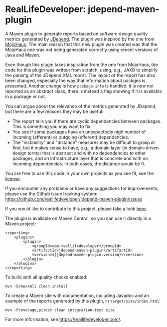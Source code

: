 RealLifeDeveloper: jdepend-maven-plugin
=======================================

A Maven plugin to generate reports based on software design quality metrics generated by
[JDepend](https://github.com/reallifedeveloper/jdepend). The plugin was inspired by the one from
[MojoHaus](https://www.mojohaus.org/jdepend-maven-plugin/). The main reason that this new plugin was created was that the MojoHaus one
was not being generated correctly using recent versions of Java and Maven.

Even though this plugin takes inspiration from the one from MojoHaus, the code for this plugin was written from scratch, using, e.g.,
JAXB to simplify the parsing of the JDepend XML report. The layout of the report has also been changed, especially the way that
information about packges is presented. Another change is how `package-info` is handled: it is now not reported as an abstract
class, there is instead a flag showing if it is available in a package or not.

You can argue about the relevance of the metrics generated by JDepend, but there are a few reasons they may be useful:
- The report tells you if there are cyclic dependencies between packages. This is something you may want to fix.
- You see if some packages have an unexpectedly high number of incoming (afferent) or outgoing (efferent) dependencies.
- The "instability" and "distance" measures may be difficult to grasp at first, but it makes sense to have, e.g., a domain layer (in
domain-driven design terms) that is abstract and with no dependencies to other packages, and an infrastructure layer that is concrete
and with no incoming dependencies. In both cases, the distance would be 0.

You are free to use this code in your own projects as you see fit, see the [license](LICENSE).

If you encounter any problems or have any suggestions for improvements, please use the Github issue tracking system:
https://github.com/reallifedeveloper/jdepend-maven-plugin/issues

If you would like to contribute to this project, please take a look [here](CONTRIBUTING.md).

The plugin is available on Maven Central, so you can use it directly in a Maven project:
```
<reporting>
    <plugins>
        <plugin>
            <groupId>com.reallifedeveloper</groupId>
            <artifactId>jdepend-maven-plugin</artifactId>
            <version>${jdepend-maven-plugin.version}</version>
        </plugin>
    </plugins>
</reporting>
```

To build with all quality checks enabled:

    mvn -DcheckAll clean install

To create a Maven site with documentation, including Javadoc and an example of the reports generated by this plugin, in
`target/site/index.html`:

    mvn -Pcoverage,pitest clean integration-test site

For more information, see <https://reallifedeveloper.com/>.
